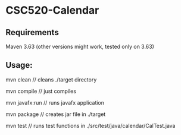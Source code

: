 # CSC520-Calendar

## Requirements
Maven 3.63 (other versions might work, tested only on 3.63)

## Usage:
 
mvn clean      // cleans ./target directory

mvn compile    // just compiles

mvn javafx:run // runs javafx application

mvn package    // creates jar file in ./target

mvn test       // runs test functions in ./src/test/java/calendar/CalTest.java
